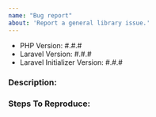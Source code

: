 ```yaml
---
name: "Bug report"
about: 'Report a general library issue.'
---
```


- PHP Version: #.#.#
- Laravel Version: #.#.#
- Laravel Initializer Version: #.#.#

### Description:


### Steps To Reproduce:
